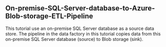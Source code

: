 ## On-premise-SQL-Server-database-to-Azure-Blob-storage-ETL-Pipeline

This tutorial use an on-premise SQL Server database as a source data store. The pipeline in the data factory in this tutorial copies data from this on-premise SQL Server database (source) to Blob storage (sink).
